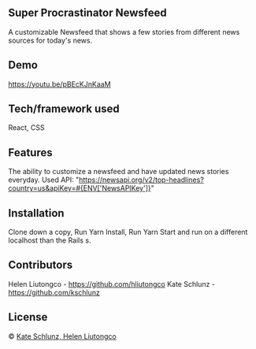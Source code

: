 ## Super Procrastinator Newsfeed
A customizable Newsfeed that shows a few stories from different news sources for today's news.

## Demo
https://youtu.be/pBEcKJnKaaM

## Tech/framework used
React, CSS


## Features
The ability to customize a newsfeed and have updated news stories everyday. Used API:  "https://newsapi.org/v2/top-headlines?country=us&apiKey=#{ENV['NewsAPIKey']}"


## Installation
Clone down a copy, Run Yarn Install, Run Yarn Start and run on a different localhost than the Rails s.

## Contributors
  Helen Liutongco - https://github.com/hliutongco
  Kate Schlunz - https://github.com/kschlunz

## License
© [Kate Schlunz, Helen Liutongco]()
